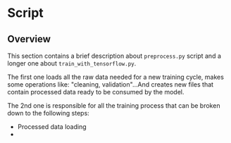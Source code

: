 # Script

## Overview

This section contains a brief description about `preprocess.py` script and a longer one about `train_with_tensorflow.py`.

The first one loads all the raw data needed for a new training cycle, makes some operations like: "cleaning, validation"...And creates new files that contain processed data ready to be consumed by the model.

The 2nd one is responsible for all the training process that can be broken down to the following steps:

- Processed data loading
- 
